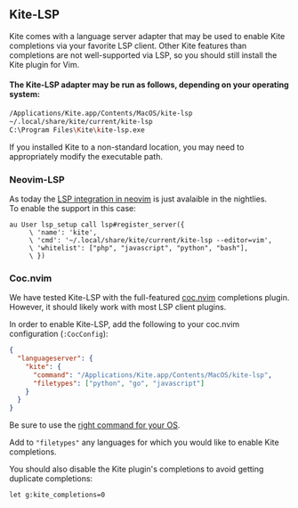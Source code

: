 ## Kite-LSP

Kite comes with a language server adapter that may be used to enable Kite
completions via your favorite LSP client.
Other Kite features than completions are not well-supported via LSP, so you
should still install the Kite plugin for Vim.

#### The Kite-LSP adapter may be run as follows, depending on your operating system:
```bash
/Applications/Kite.app/Contents/MacOS/kite-lsp
~/.local/share/kite/current/kite-lsp
C:\Program Files\Kite\kite-lsp.exe
```

If you installed Kite to a non-standard location, you may need to appropriately
modify the executable path.

### Neovim-LSP

As today the [LSP integration in neovim](https://github.com/neovim/nvim-lspconfig) is just avalaible in the nightlies.  
To enable the support in this case:

```
au User lsp_setup call lsp#register_server({
     \ 'name': 'kite',
     \ 'cmd': '~/.local/share/kite/current/kite-lsp --editor=vim',
     \ 'whitelist': ["php", "javascript", "python", "bash"],
     \ })
```

### Coc.nvim

We have tested Kite-LSP with the full-featured
[coc.nvim](https://github.com/neoclide/coc.nvim) completions plugin.
However, it should likely work with most LSP client plugins.

In order to enable Kite-LSP, add the following to your coc.nvim configuration
(`:CocConfig`):
```json
{
  "languageserver": {
    "kite": {
      "command": "/Applications/Kite.app/Contents/MacOS/kite-lsp",
      "filetypes": ["python", "go", "javascript"]
    }
  }
}
```
Be sure to use the [right command for your OS](https://github.com/kiteco/vim-plugin/blob/master/LSP.md#the-kite-lsp-adapter-may-be-run-as-follows-depending-on-your-operating-system).

Add to `"filetypes"` any languages for which you would like to enable Kite
completions.

You should also disable the Kite plugin's completions to avoid getting
duplicate completions:
```viml
let g:kite_completions=0
```
